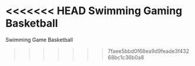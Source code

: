 <<<<<<< HEAD
Swimming
Gaming
Basketball
=======
Swimming
Game
Basketball 
>>>>>>> 7faee5bbd0f68ea9d9feade3f43268bc1c36b0a8
